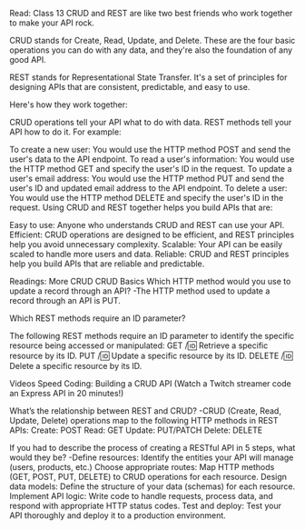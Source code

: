 Read: Class 13
CRUD and REST are like two best friends who work together to make your API rock.

CRUD stands for Create, Read, Update, and Delete. These are the four basic operations you can do with any data, and they're also the foundation of any good API.

REST stands for Representational State Transfer. It's a set of principles for designing APIs that are consistent, predictable, and easy to use.

Here's how they work together:

CRUD operations tell your API what to do with data. REST methods tell your API how to do it. For example:

To create a new user: You would use the HTTP method POST and send the user's data to the API endpoint. To read a user's information: You would use the HTTP method GET and specify the user's ID in the request. To update a user's email address: You would use the HTTP method PUT and send the user's ID and updated email address to the API endpoint. To delete a user: You would use the HTTP method DELETE and specify the user's ID in the request. Using CRUD and REST together helps you build APIs that are:

Easy to use: Anyone who understands CRUD and REST can use your API. Efficient: CRUD operations are designed to be efficient, and REST principles help you avoid unnecessary complexity. Scalable: Your API can be easily scaled to handle more users and data. Reliable: CRUD and REST principles help you build APIs that are reliable and predictable.

Readings: More CRUD
CRUD Basics
Which HTTP method would you use to update a record through an API? -The HTTP method used to update a record through an API is PUT.

Which REST methods require an ID parameter?

The following REST methods require an ID parameter to identify the specific resource being accessed or manipulated:
GET /:id: Retrieve a specific resource by its ID. PUT /:id: Update a specific resource by its ID. DELETE /:id: Delete a specific resource by its ID.

Videos
Speed Coding: Building a CRUD API (Watch a Twitch streamer code an Express API in 20 minutes!)

What’s the relationship between REST and CRUD? -CRUD (Create, Read, Update, Delete) operations map to the following HTTP methods in REST APIs:
Create: POST Read: GET Update: PUT/PATCH Delete: DELETE

If you had to describe the process of creating a RESTful API in 5 steps, what would they be? -Define resources: Identify the entities your API will manage (users, products, etc.) Choose appropriate routes: Map HTTP methods (GET, POST, PUT, DELETE) to CRUD operations for each resource. Design data models: Define the structure of your data (schemas) for each resource. Implement API logic: Write code to handle requests, process data, and respond with appropriate HTTP status codes. Test and deploy: Test your API thoroughly and deploy it to a production environment.